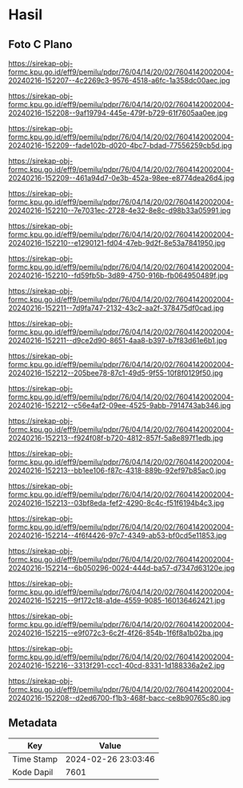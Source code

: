 # Hasil

## Foto C Plano

https://sirekap-obj-formc.kpu.go.id/eff9/pemilu/pdpr/76/04/14/20/02/7604142002004-20240216-152207--4c2269c3-9576-4518-a6fc-1a358dc00aec.jpg

https://sirekap-obj-formc.kpu.go.id/eff9/pemilu/pdpr/76/04/14/20/02/7604142002004-20240216-152208--9af19794-445e-479f-b729-61f7605aa0ee.jpg

https://sirekap-obj-formc.kpu.go.id/eff9/pemilu/pdpr/76/04/14/20/02/7604142002004-20240216-152209--fade102b-d020-4bc7-bdad-77556259cb5d.jpg

https://sirekap-obj-formc.kpu.go.id/eff9/pemilu/pdpr/76/04/14/20/02/7604142002004-20240216-152209--461a94d7-0e3b-452a-98ee-e8774dea26d4.jpg

https://sirekap-obj-formc.kpu.go.id/eff9/pemilu/pdpr/76/04/14/20/02/7604142002004-20240216-152210--7e7031ec-2728-4e32-8e8c-d98b33a05991.jpg

https://sirekap-obj-formc.kpu.go.id/eff9/pemilu/pdpr/76/04/14/20/02/7604142002004-20240216-152210--e1290121-fd04-47eb-9d2f-8e53a7841950.jpg

https://sirekap-obj-formc.kpu.go.id/eff9/pemilu/pdpr/76/04/14/20/02/7604142002004-20240216-152210--fd59fb5b-3d89-4750-916b-fb064950489f.jpg

https://sirekap-obj-formc.kpu.go.id/eff9/pemilu/pdpr/76/04/14/20/02/7604142002004-20240216-152211--7d9fa747-2132-43c2-aa2f-378475df0cad.jpg

https://sirekap-obj-formc.kpu.go.id/eff9/pemilu/pdpr/76/04/14/20/02/7604142002004-20240216-152211--d9ce2d90-8651-4aa8-b397-b7f83d61e6b1.jpg

https://sirekap-obj-formc.kpu.go.id/eff9/pemilu/pdpr/76/04/14/20/02/7604142002004-20240216-152212--205bee78-87c1-49d5-9f55-10f8f0129f50.jpg

https://sirekap-obj-formc.kpu.go.id/eff9/pemilu/pdpr/76/04/14/20/02/7604142002004-20240216-152212--c56e4af2-09ee-4525-9abb-7914743ab346.jpg

https://sirekap-obj-formc.kpu.go.id/eff9/pemilu/pdpr/76/04/14/20/02/7604142002004-20240216-152213--f924f08f-b720-4812-857f-5a8e897f1edb.jpg

https://sirekap-obj-formc.kpu.go.id/eff9/pemilu/pdpr/76/04/14/20/02/7604142002004-20240216-152213--bb1ee106-f87c-4318-889b-92ef97b85ac0.jpg

https://sirekap-obj-formc.kpu.go.id/eff9/pemilu/pdpr/76/04/14/20/02/7604142002004-20240216-152213--03bf8eda-fef2-4290-8c4c-f51f6194b4c3.jpg

https://sirekap-obj-formc.kpu.go.id/eff9/pemilu/pdpr/76/04/14/20/02/7604142002004-20240216-152214--4f6f4426-97c7-4349-ab53-bf0cd5e11853.jpg

https://sirekap-obj-formc.kpu.go.id/eff9/pemilu/pdpr/76/04/14/20/02/7604142002004-20240216-152214--6b050296-0024-444d-ba57-d7347d63120e.jpg

https://sirekap-obj-formc.kpu.go.id/eff9/pemilu/pdpr/76/04/14/20/02/7604142002004-20240216-152215--9f172c18-a1de-4559-9085-160136462421.jpg

https://sirekap-obj-formc.kpu.go.id/eff9/pemilu/pdpr/76/04/14/20/02/7604142002004-20240216-152215--e9f072c3-6c2f-4f26-854b-1f6f8a1b02ba.jpg

https://sirekap-obj-formc.kpu.go.id/eff9/pemilu/pdpr/76/04/14/20/02/7604142002004-20240216-152216--3313f291-ccc1-40cd-8331-1d188336a2e2.jpg

https://sirekap-obj-formc.kpu.go.id/eff9/pemilu/pdpr/76/04/14/20/02/7604142002004-20240216-152208--d2ed6700-f1b3-468f-bacc-ce8b90765c80.jpg


## Metadata

| Key        | Value               |
| ---------- | ------------------- |
| Time Stamp | 2024-02-26 23:03:46 |
| Kode Dapil | 7601                |



